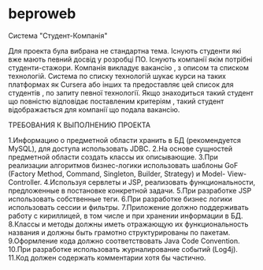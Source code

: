 # beproweb
Система "Студент-Компанія"

Для проекта була вибрана не стандартна тема.
Існують студенти які вже мають певний досвід у розробці ПО.
Існують компанії якім потрібні студенти-стажори. Компанія викладує вакансію , з описом та списком технологій. 
Система по списку технологій шукає курси на таких платформах як Cursera  або інших та предоставляє цей список для студентів , по запиту певної технології.
Якщо знаходиться такий студент що повністю відповідає поставленим критеріям , такий студент відображається для компанії що подала вакансію.

ТРЕБОВАНИЯ К ВЫПОЛНЕНИЮ ПРОЕКТА

  1.Информацию о предметной области хранить в БД (рекомендуется MySQL), для доступа использовать JDBC.
    2.На основе сущностей предметной области создать классы их описывающие.
    3.При реализации алгоритмов бизнес-логики использовать шаблоны GoF (Factory Method, Command, Singleton, Builder, Strategy) и Model-    View-Controller.
    4.Используя сервлеты и JSP, реализовать функциональности, предложенные в постановке конкретной задачи.
    5.При разработке JSP использовать собственные теги.
    6.При разработке бизнес логики использовать сессии и фильтры.
    7.Приложение должно поддерживать работу с кириллицей, в том числе и при хранении информации в БД.
    8.Классы и методы должны иметь отражающую их функциональность названия и должны быть грамотно структурированы по пакетам.
    9.Оформление кода должно соответствовать Java Code Convention.
    10.При разработке использовать журналирование событий (Log4j).
    11.Код должен содержать комментарии хотя бы частично.


